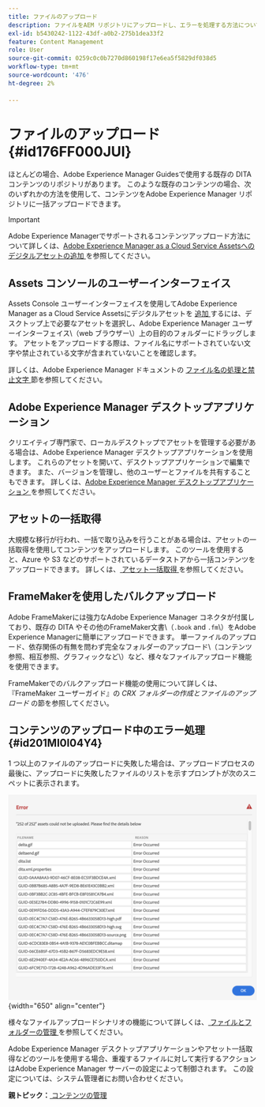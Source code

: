 ```yaml
---
title: ファイルのアップロード
description: ファイルをAEM リポジトリにアップロードし、エラーを処理する方法について説明します。 Assets コンソールのユーザーインターフェイス、AEM デスクトップアプリ、アセットの一括取得、FrameMakerの一括アップロードの使用について説明します。
exl-id: b5430242-1122-43df-a0b2-275b1dea33f2
feature: Content Management
role: User
source-git-commit: 0259c0c0b7270d860198f17e6ea5f5829df038d5
workflow-type: tm+mt
source-wordcount: '476'
ht-degree: 2%

---
```


# ファイルのアップロード {#id176FF000JUI}

ほとんどの場合、Adobe Experience Manager Guidesで使用する既存の DITA コンテンツのリポジトリがあります。 このような既存のコンテンツの場合、次のいずれかの方法を使用して、コンテンツをAdobe Experience Manager リポジトリに一括アップロードできます。

>[!IMPORTANT]
>
> Adobe Experience Managerでサポートされるコンテンツアップロード方法について詳しくは、[Adobe Experience Manager as a Cloud Service Assetsへのデジタルアセットの追加 ](https://experienceleague.adobe.com/docs/experience-manager-cloud-service/assets/manage/add-assets.html) を参照してください。

## Assets コンソールのユーザーインターフェイス

Assets Console ユーザーインターフェイスを使用してAdobe Experience Manager as a Cloud Service Assetsにデジタルアセットを [ 追加 ](https://experienceleague.adobe.com/docs/experience-manager-cloud-service/assets/manage/add-assets.html#filename-handling#upload-assets) するには、デスクトップ上で必要なアセットを選択し、Adobe Experience Manager ユーザーインターフェイス\（web ブラウザー\）上の目的のフォルダーにドラッグします。 アセットをアップロードする際は、ファイル名にサポートされていない文字や禁止されている文字が含まれていないことを確認します。

詳しくは、Adobe Experience Manager ドキュメントの [ ファイル名の処理と禁止文字 ](https://experienceleague.adobe.com/docs/experience-manager-cloud-service/assets/manage/add-assets.html#filename-handling) 節を参照してください。

## Adobe Experience Manager デスクトップアプリケーション

クリエイティブ専門家で、ローカルデスクトップでアセットを管理する必要がある場合は、Adobe Experience Manager デスクトップアプリケーションを使用します。 これらのアセットを開いて、デスクトップアプリケーションで編集できます。 また、バージョンを管理し、他のユーザーとファイルを共有することもできます。 詳しくは、[Adobe Experience Manager デスクトップアプリケーション ](https://experienceleague.adobe.com/docs/experience-manager-desktop-app/using/using.html?lang=ja) を参照してください。

## アセットの一括取得

大規模な移行が行われ、一括で取り込みを行うことがある場合は、アセットの一括取得を使用してコンテンツをアップロードします。 このツールを使用すると、Azure や S3 などのサポートされているデータストアから一括コンテンツをアップロードできます。 詳しくは、[ アセット一括取得 ](https://experienceleague.adobe.com/docs/experience-manager-cloud-service/assets/manage/add-assets.html?lang=en#asset-bulk-ingestor) を参照してください。

## FrameMakerを使用したバルクアップロード

Adobe FrameMakerには強力なAdobe Experience Manager コネクタが付属しており、既存の DITA やその他のFrameMaker文書\（`.book` and `.fm`\）をAdobe Experience Managerに簡単にアップロードできます。 単一ファイルのアップロード、依存関係の有無を問わず完全なフォルダーのアップロード\（コンテンツ参照、相互参照、グラフィックなど\）など、様々なファイルアップロード機能を使用できます。

FrameMakerでのバルクアップロード機能の使用について詳しくは、『FrameMaker ユーザーガイド』の *CRX フォルダーの作成とファイルのアップロード* の節を参照してください。

## コンテンツのアップロード中のエラー処理 {#id201MI0I04Y4}

1 つ以上のファイルのアップロードに失敗した場合は、アップロードプロセスの最後に、アップロードに失敗したファイルのリストを示すプロンプトが次のスニペットに表示されます。

![](images/uuid-files-failed-to-upload_cs.png){width="650" align="center"}

様々なファイルアップロードシナリオの機能について詳しくは、[ ファイルとフォルダーの管理 ](authoring-file-management.md#) を参照してください。

Adobe Experience Manager デスクトップアプリケーションやアセット一括取得などのツールを使用する場合、重複するファイルに対して実行するアクションはAdobe Experience Manager サーバーの設定によって制御されます。 この設定については、システム管理者にお問い合わせください。

**親トピック：**[ コンテンツの管理 ](authoring.md)
